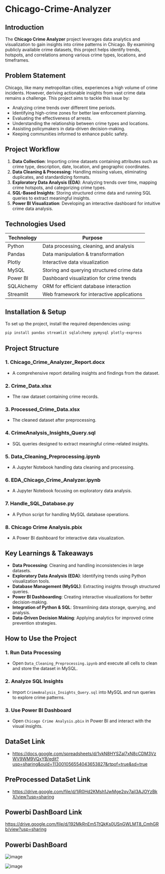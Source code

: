 # Chicago-Crime-Analyzer

## Introduction
The **Chicago Crime Analyzer** project leverages data analytics and visualization to gain insights into crime patterns in Chicago. By examining publicly available crime datasets, this project helps identify trends, hotspots, and correlations among various crime types, locations, and timeframes.

## Problem Statement
Chicago, like many metropolitan cities, experiences a high volume of crime incidents. However, deriving actionable insights from vast crime data remains a challenge. This project aims to tackle this issue by:
- Analyzing crime trends over different time periods.
- Identifying high-crime zones for better law enforcement planning.
- Evaluating the effectiveness of arrests.
- Understanding the relationship between crime types and locations.
- Assisting policymakers in data-driven decision-making.
- Keeping communities informed to enhance public safety.

## Project Workflow
1. **Data Collection**: Importing crime datasets containing attributes such as crime type, description, date, location, and geographic coordinates.
2. **Data Cleaning & Processing**: Handling missing values, eliminating duplicates, and standardizing formats.
3. **Exploratory Data Analysis (EDA)**: Analyzing trends over time, mapping crime hotspots, and categorizing crime types.
4. **SQL-Based Insights**: Storing structured crime data and running SQL queries to extract meaningful insights.
5. **Power BI Visualization**: Developing an interactive dashboard for intuitive crime data analysis.

## Technologies Used
| Technology | Purpose |
|------------|---------|
| Python | Data processing, cleaning, and analysis |
| Pandas | Data manipulation & transformation |
| Plotly | Interactive data visualization |
| MySQL | Storing and querying structured crime data |
| Power BI | Dashboard visualization for crime trends |
| SQLAlchemy | ORM for efficient database interaction |
| Streamlit | Web framework for interactive applications |

## Installation & Setup
To set up the project, install the required dependencies using:
```bash
pip install pandas streamlit sqlalchemy pymysql plotly-express
```

## Project Structure
### 1. **Chicago_Crime_Analyzer_Report.docx**
- A comprehensive report detailing insights and findings from the dataset.

### 2. **Crime_Data.xlsx**
- The raw dataset containing crime records.

### 3. **Processed_Crime_Data.xlsx**
- The cleaned dataset after preprocessing.

### 4. **CrimeAnalysis_Insights_Query.sql**
- SQL queries designed to extract meaningful crime-related insights.

### 5. **Data_Cleaning_Preprocessing.ipynb**
- A Jupyter Notebook handling data cleaning and processing.

### 6. **EDA_Chicago_Crime_Analyzer.ipynb**
- A Jupyter Notebook focusing on exploratory data analysis.

### 7. **Handle_SQL_Database.py**
- A Python script for handling MySQL database operations.

### 8. **Chicago Crime Analysis.pbix**
- A Power BI dashboard for interactive data visualization.

## Key Learnings & Takeaways
- **Data Processing**: Cleaning and handling inconsistencies in large datasets.
- **Exploratory Data Analysis (EDA)**: Identifying trends using Python visualization tools.
- **Database Management (MySQL)**: Extracting insights through structured queries.
- **Power BI Dashboarding**: Creating interactive visualizations for better decision-making.
- **Integration of Python & SQL**: Streamlining data storage, querying, and analysis.
- **Data-Driven Decision Making**: Applying analytics for improved crime prevention strategies.

## How to Use the Project
### 1. **Run Data Processing**
- Open `Data_Cleaning_Preprocessing.ipynb` and execute all cells to clean and store the dataset in MySQL.

### 2. **Analyze SQL Insights**
- Import `CrimeAnalysis_Insights_Query.sql` into MySQL and run queries to explore crime patterns.

### 3. **Use Power BI Dashboard**
- Open `Chicago Crime Analysis.pbix` in Power BI and interact with the visual insights.

## DataSet Link
- https://docs.google.com/spreadsheets/d/1vkN8HYSZal7xN8cCDM3VzWV9WM9VQxYB/edit?usp=sharing&ouid=113001056554043653827&rtpof=true&sd=true

## PreProcessed DataSet Link
- https://drive.google.com/file/d/1jR0Hd2KMsh1JwMge2qv7ajI3AJOYzBkX/view?usp=sharing

## Powerbi DashBoard Link
https://drive.google.com/file/d/192MkRnEm5TtQkKs0USnGWLMT8_CmhGRb/view?usp=sharing

## Powerbi DashBoard
![image](https://github.com/user-attachments/assets/f2a39cc0-f367-4361-bb74-f4e25c2c9d27)

![image](https://github.com/user-attachments/assets/0847f3c2-2307-4947-967e-52f9b0b68561)


    
